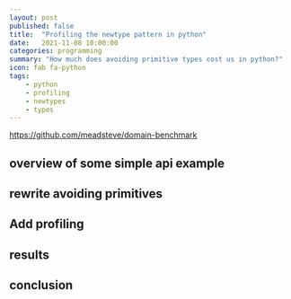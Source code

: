 ```yaml
---
layout: post
published: false
title:  "Profiling the newtype pattern in python"
date:   2021-11-08 10:00:00
categories: programming
summary: "How much does avoiding primitive types cost us in python?"
icon: fab fa-python
tags:
    - python
    - profiling
    - newtypes
    - types
---
```

https://github.com/meadsteve/domain-benchmark

## overview of some simple api example

## rewrite avoiding primitives

## Add profiling

## results

## conclusion

